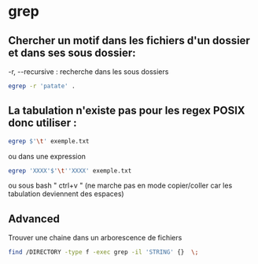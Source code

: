 # grep


## Chercher un motif dans les fichiers d'un dossier et dans ses sous dossier:

-r, --recursive : recherche dans les sous dossiers

```bash
egrep -r 'patate' .
```


## La tabulation n'existe pas pour les regex POSIX donc utiliser :
```bash
egrep $'\t' exemple.txt   
```
ou dans une expression
```bash
egrep 'XXXX'$'\t''XXXX' exemple.txt
```
ou sous bash " ctrl+v <tab> " (ne marche pas en mode copier/coller car les tabulation deviennent des espaces)


## Advanced

Trouver une chaine dans un arborescence de fichiers
```bash
find /DIRECTORY -type f -exec grep -il 'STRING' {}  \;
```
